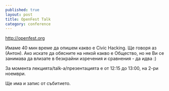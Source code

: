 ```yaml
---
published: true
layout: post
title: OpenFest Talk
category: conference
---
```


http://openfest.org

Имаме 40 мин време да опишем какво е Civic Hacking. Ще говоря аз (Антон). Ако искате да обясните на някой какво е Общество, но не Ви се занимава да влизате в безкрайни изречения и сравнения - да идва :) 

За момента лекцията/talk-а/презентацията е от 12:15 до 13:00, на 2-ри ноември.

Ще има и запис от събитието.
